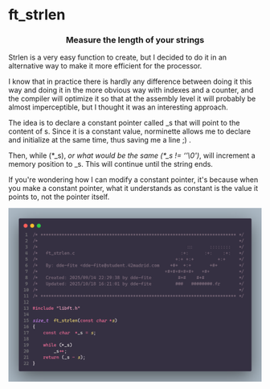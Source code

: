 # ft_strlen

<h3 align="center">Measure the length of your strings</h3>

Strlen is a very easy function to create, but I decided to do it in an alternative way to make it more efficient for the processor.

I know that in practice there is hardly any difference between doing it this way and doing it in the more obvious way with indexes and a counter, and the compiler will optimize it so that at the assembly level it will probably be almost imperceptible, but I thought it was an interesting approach.

The idea is to declare a constant pointer called _s that will point to the content of s. Since it is a constant value, norminette allows me to declare and initialize at the same time, thus saving me a line ;) .

Then, while (\*_s), *or what would be the same (\*_s != ‘’\0')*, will increment a memory position to _s. This will continue until the string ends.

If you're wondering how I can modify a constant pointer, it's because when you make a constant pointer, what it understands as constant is the value it points to, not the pointer itself.

<p align="center">
	<img width="800" src="../../media/codes/ft_strlen.png">
</p>